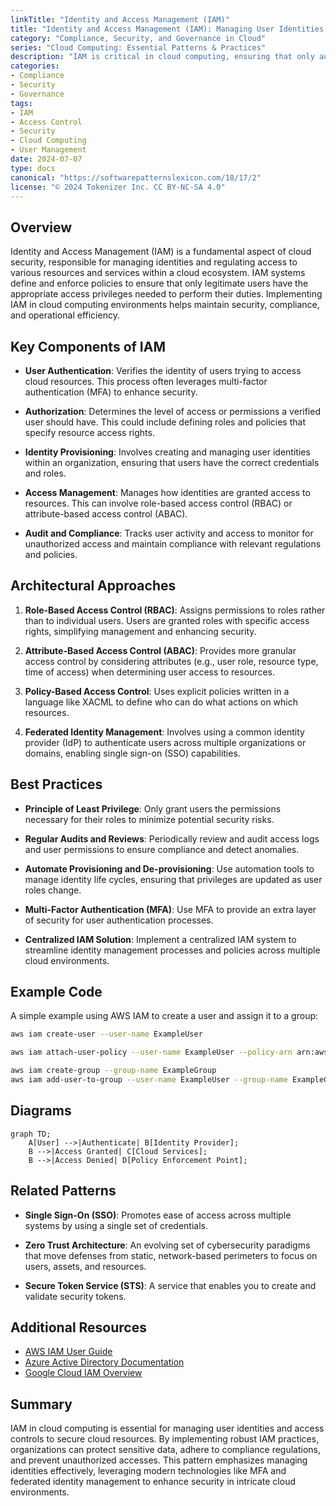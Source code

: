 ```yaml
---
linkTitle: "Identity and Access Management (IAM)"
title: "Identity and Access Management (IAM): Managing User Identities and Privileges"
category: "Compliance, Security, and Governance in Cloud"
series: "Cloud Computing: Essential Patterns & Practices"
description: "IAM is critical in cloud computing, ensuring that only authorized users can access and interact with cloud resources, providing a structured approach to manage identities and enforce security policies."
categories:
- Compliance
- Security
- Governance
tags:
- IAM
- Access Control
- Security
- Cloud Computing
- User Management
date: 2024-07-07
type: docs
canonical: "https://softwarepatternslexicon.com/18/17/2"
license: "© 2024 Tokenizer Inc. CC BY-NC-SA 4.0"
---
```


## Overview

Identity and Access Management (IAM) is a fundamental aspect of cloud security, responsible for managing identities and regulating access to various resources and services within a cloud ecosystem. IAM systems define and enforce policies to ensure that only legitimate users have the appropriate access privileges needed to perform their duties. Implementing IAM in cloud computing environments helps maintain security, compliance, and operational efficiency.

## Key Components of IAM

- **User Authentication**: Verifies the identity of users trying to access cloud resources. This process often leverages multi-factor authentication (MFA) to enhance security.

- **Authorization**: Determines the level of access or permissions a verified user should have. This could include defining roles and policies that specify resource access rights.

- **Identity Provisioning**: Involves creating and managing user identities within an organization, ensuring that users have the correct credentials and roles.

- **Access Management**: Manages how identities are granted access to resources. This can involve role-based access control (RBAC) or attribute-based access control (ABAC).

- **Audit and Compliance**: Tracks user activity and access to monitor for unauthorized access and maintain compliance with relevant regulations and policies.

## Architectural Approaches

1. **Role-Based Access Control (RBAC)**: Assigns permissions to roles rather than to individual users. Users are granted roles with specific access rights, simplifying management and enhancing security.

2. **Attribute-Based Access Control (ABAC)**: Provides more granular access control by considering attributes (e.g., user role, resource type, time of access) when determining user access to resources.

3. **Policy-Based Access Control**: Uses explicit policies written in a language like XACML to define who can do what actions on which resources.

4. **Federated Identity Management**: Involves using a common identity provider (IdP) to authenticate users across multiple organizations or domains, enabling single sign-on (SSO) capabilities.

## Best Practices

- **Principle of Least Privilege**: Only grant users the permissions necessary for their roles to minimize potential security risks.

- **Regular Audits and Reviews**: Periodically review and audit access logs and user permissions to ensure compliance and detect anomalies.

- **Automate Provisioning and De-provisioning**: Use automation tools to manage identity life cycles, ensuring that privileges are updated as user roles change.

- **Multi-Factor Authentication (MFA)**: Use MFA to provide an extra layer of security for user authentication processes.

- **Centralized IAM Solution**: Implement a centralized IAM system to streamline identity management processes and policies across multiple cloud environments.

## Example Code

A simple example using AWS IAM to create a user and assign it to a group:

```bash
aws iam create-user --user-name ExampleUser

aws iam attach-user-policy --user-name ExampleUser --policy-arn arn:aws:iam::aws:policy/AmazonS3ReadOnlyAccess

aws iam create-group --group-name ExampleGroup
aws iam add-user-to-group --user-name ExampleUser --group-name ExampleGroup
```

## Diagrams

```mermaid
graph TD;
    A[User] -->|Authenticate| B[Identity Provider];
    B -->|Access Granted| C[Cloud Services];
    B -->|Access Denied| D[Policy Enforcement Point];
```

## Related Patterns

- **Single Sign-On (SSO)**: Promotes ease of access across multiple systems by using a single set of credentials.
  
- **Zero Trust Architecture**: An evolving set of cybersecurity paradigms that move defenses from static, network-based perimeters to focus on users, assets, and resources.

- **Secure Token Service (STS)**: A service that enables you to create and validate security tokens.

## Additional Resources

- [AWS IAM User Guide](https://docs.aws.amazon.com/IAM/latest/UserGuide/)
- [Azure Active Directory Documentation](https://azure.microsoft.com/en-us/services/active-directory/)
- [Google Cloud IAM Overview](https://cloud.google.com/iam/docs/overview)

## Summary

IAM in cloud computing is essential for managing user identities and access controls to secure cloud resources. By implementing robust IAM practices, organizations can protect sensitive data, adhere to compliance regulations, and prevent unauthorized accesses. This pattern emphasizes managing identities effectively, leveraging modern technologies like MFA and federated identity management to enhance security in intricate cloud environments.
